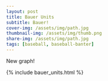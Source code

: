 ```yaml
---
layout: post
title: Bauer Units
subtitle: Bauer!
cover-img: /assets/img/path.jpg
thumbnail-img: /assets/img/thumb.png
share-img: /assets/img/path.jpg
tags: [baseball, baseball-banter]
---
```


New graph!

{% include bauer_units.html %}
